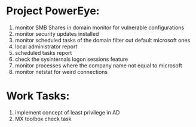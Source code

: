# Project PowerEye:
1. monitor SMB Shares in domain
	monitor for vulnerable configurations
2. monitor security updates installed
3. monitor scheduled tasks of the domain
	filter out default microsoft ones
4. local administrator report
5. scheduled tasks report
6. check the sysinternals logon sessions feature
7. monitor processes where the company name not equal to microsoft
8. monitor netstat for weird connections

# Work Tasks:
1. implement concept of least privilege in AD
2. MX toolbox check task
